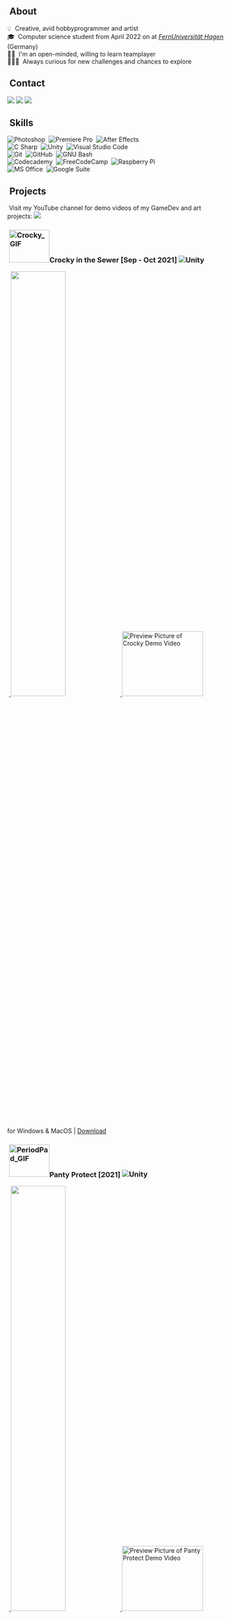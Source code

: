 ## &nbsp;About
💡 &nbsp;Creative, avid hobbyprogrammer and artist\
🎓 &nbsp;Computer science student from April 2022 on at [*FernUniversität Hagen*](https://www.fernuni-hagen.de/english/) (Germany)\
🤝🏼 &nbsp;I'm an open-minded, willing to learn teamplayer\
🤸🏼‍♀️ &nbsp;Always curious for new challenges and chances to explore

## &nbsp;Contact
<a href="https://linkedin.com/in/elena-holzer"><img src="https://img.shields.io/badge/-Elena%20Holzer-0077B5?style=flat&logo=Linkedin&logoColor=white"/></a> <a href="mailto:elena.holzer92@gmail.com"><img src="https://img.shields.io/badge/-elena.holzer92@gmail.com-D14836?style=flat&logo=Gmail&logoColor=white"/></a> <a href="https://discordapp.com/users/564911438049706038"><img src="https://img.shields.io/badge/-Eidexxe3590-5865F2?style=flat&logo=Discord&logoColor=white"/></a>

## &nbsp;Skills
![Photoshop](https://img.shields.io/badge/-Photoshop-05122A?style=flat&logo=adobe-photoshop&logoColor=31A8FF)&nbsp;
![Premiere Pro](https://img.shields.io/badge/-Premiere%20Pro-05122A?style=flat&logo=adobe-premiere-pro&logoColor=9999FF)&nbsp;
![After Effects](https://img.shields.io/badge/-After%20Effects-05122A?style=flat&logo=adobe-after-effects&logoColor=9999FF)&nbsp;\
![C Sharp](https://img.shields.io/badge/-C%20Sharp-05122A?style=flat&logo=c-sharp&logoColor=239120)&nbsp;
![Unity](https://img.shields.io/badge/-Unity-05122A?style=flat&logo=unity&logoColor=FFFFFF)&nbsp;
![Visual Studio Code](https://img.shields.io/badge/-Visual%20Studio%20Code-05122A?style=flat&logo=visual-studio-code&logoColor=5C2D91)&nbsp;\
![Git](https://img.shields.io/badge/-Git-05122A?style=flat&logo=git)&nbsp;
![GitHub](https://img.shields.io/badge/-GitHub-05122A?style=flat&logo=github)&nbsp;
![GNU Bash](https://img.shields.io/badge/-Bash-05122A?style=flat&logo=gnu-bash&logoColor=4EAA25)&nbsp;\
![Codecademy](https://img.shields.io/badge/-Codecademy-05122A?style=flat&logo=codecademy&logoColor=1F4056)&nbsp;
![FreeCodeCamp](https://img.shields.io/badge/-FreeCodeCamp-05122A?style=flat&logo=freecodecamp&logoColor=0A0A23)&nbsp;
![Raspberry Pi](https://img.shields.io/badge/-Raspberry%20Pi-05122A?style=flat&logo=raspberry-pi&logoColor=A22846)&nbsp;\
![MS Office](https://img.shields.io/badge/-MS%20Office-05122A?style=flat&logo=microsoft-office&logoColor=D83B01)&nbsp;
![Google Suite](https://img.shields.io/badge/-Google%20Suite-05122A?style=flat&logo=google-drive&logoColor=4285F4)&nbsp;

## &nbsp;Projects
&nbsp;Visit my YouTube channel for demo videos of my GameDev and art projects:   <a href="https://www.youtube.com/channel/UCz3NjkPxy6WkMclQIUecLYg"><img src="https://img.shields.io/badge/-Elena Holzer-FF0000?style=flat&logo=Youtube&logoColor=white"/></a>

### &nbsp;<img src="https://user-images.githubusercontent.com/98030917/150637605-9e19174b-fbb5-40ad-ab5f-a6b5056e63f4.gif" alt="Crocky_GIF" width="93" height="74.5">Crocky in the Sewer [Sep - Oct 2021] ![Unity](https://img.shields.io/badge/-Unity-05122A?style=flat-square&logo=unity&logoColor=FFFFFF)

&nbsp;<a href="https://github.com/ElenaHolzer/crocky-in-the-sewer">
<img src="https://github-readme-stats.vercel.app/api/pin/?username=ElenaHolzer&repo=crocky-in-the-sewer&title_color=ffffff&text_color=c9cacc&icon_color=2bbc8a&bg_color=1d1f21" width="50%" height="50%"/> </a> <a href="http://www.youtube.com/watch?feature=player_embedded&v=xWhn3w2hFZg" target="_blank"><img src="http://img.youtube.com/vi/xWhn3w2hFZg/0.jpg" 
alt="Preview Picture of Crocky Demo Video" width="186" height="149"/></a>

for Windows & MacOS | [Download](https://elena-holzer.itch.io/crocky)

### &nbsp;<img src="https://user-images.githubusercontent.com/98030917/150637850-f204cf61-ea19-4e06-a035-5d83744bd95c.gif" alt="PeriodPad_GIF" width="93" height="74.5">Panty Protect [2021] ![Unity](https://img.shields.io/badge/-Unity-05122A?style=flat-square&logo=unity&logoColor=FFFFFF)

&nbsp;<a href="https://github.com/ElenaHolzer/crocky-in-the-sewer">
<img src="https://github-readme-stats.vercel.app/api/pin/?username=ElenaHolzer&repo=crocky-in-the-sewer&title_color=ffffff&text_color=c9cacc&icon_color=2bbc8a&bg_color=1d1f21" width="50%" height="50%"/> </a> <a href="http://www.youtube.com/watch?feature=player_embedded&v=v64yysZsJgw" target="_blank"><img src="http://img.youtube.com/vi/v64yysZsJgw/0.jpg" 
alt="Preview Picture of Panty Protect Demo Video" width="186" height="149"/></a>

&nbsp;unreleased since Oct 2021\
&nbsp;2D Arcade | for Windows & MacOS |

### &nbsp;Warteschlangen Simulator [2022]
&nbsp;![Unity](https://img.shields.io/badge/-Unity-05122A?style=flat-square&logo=unity&logoColor=FFFFFF)&nbsp;\
&nbsp;Dec 2021 - Jan 2022

### &nbsp;Technical Implementation of an art exhibition [2022]
&nbsp;![Raspberry Pi](https://img.shields.io/badge/-Raspberry%20Pi-05122A?style=flat-square&logo=raspberry-pi&logoColor=A22846)&nbsp;\
&nbsp;Nov 2021 - Feb 2022

